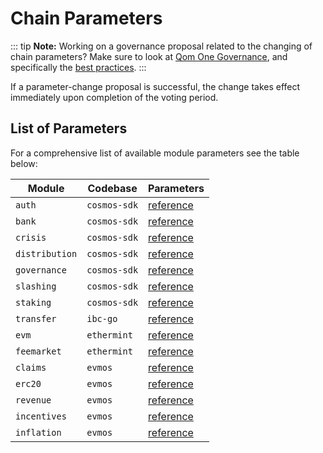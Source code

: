 <!--
order: 6
-->

# Chain Parameters

::: tip
**Note:** Working on a governance proposal related to the changing of chain parameters? Make sure to look at [Qom One Governance](overview.md), and specifically the [best practices](best_practices.md#parameter-change-proposal).
:::

If a parameter-change proposal is successful, the change takes effect immediately upon completion of the voting period.

## List of Parameters

For a comprehensive list of available module parameters see the table below:

| Module         | Codebase     | Parameters                                                                        |
| -------------- | ------------ | --------------------------------------------------------------------------------- |
| `auth`         | `cosmos-sdk` | [reference](https://docs.cosmos.network/main/modules/auth#parameters)            |
| `bank`         | `cosmos-sdk` | [reference](https://docs.cosmos.network/main/modules/bank#params)                |
| `crisis`       | `cosmos-sdk` | [reference](https://docs.cosmos.network/main/modules/crisis#parameters)          |
| `distribution` | `cosmos-sdk` | [reference](https://docs.cosmos.network/main/modules/distribution#parameters)    |
| `governance`   | `cosmos-sdk` | [reference](https://docs.cosmos.network/main/modules/gov#parameters)             |
| `slashing`     | `cosmos-sdk` | [reference](https://docs.cosmos.network/main/modules/slashing#parameters)        |
| `staking`      | `cosmos-sdk` | [reference](https://docs.cosmos.network/main/modules/staking#parameters)         |
| `transfer`     | `ibc-go`     | [reference](https://ibc.cosmos.network/main/ibc/params.html)                    |
| `evm`          | `ethermint`  | [reference](https://docs.qom.one/modules/evm/08_params.html)                     |
| `feemarket`    | `ethermint`  | [reference](https://docs.qom.one/modules/feemarket/07_params.html)                |
| `claims`       | `evmos`      | [reference](https://docs.qom.one/modules/claims/06_parameters.html)               |
| `erc20`        | `evmos`      | [reference](https://docs.qom.one/modules/erc20/07_parameters.html)                |
| `revenue`     | `evmos`      | [reference](https://docs.qom.one/modules/revenue/07_parameters.html)              |
| `incentives`   | `evmos`      | [reference](https://docs.qom.one/modules/incentives/07_parameters.html)           |
| `inflation`    | `evmos`      | [reference](https://docs.qom.one/modules/inflation/05_parameters.html)            |
